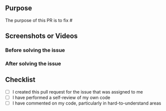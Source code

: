 ## Purpose
<!--- Describe the reason why you created this PR -->
The purpose of this PR is to fix #<issue-number>



## Screenshots or Videos
<!---  Please upload a screenshot or a small video 
(About how the system was before you solved the problem and how it is after you solved the problem.)  -->
### Before solving the issue


### After solving the issue
  


##  Checklist
- [ ] I created this pull request for the issue that was assigned to me
- [ ] I have performed a self-review of my own code
- [ ] I have commented on my code, particularly in hard-to-understand areas